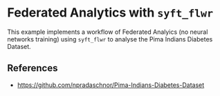 # Federated Analytics with `syft_flwr`

This example implements a workflow of Federated Analyics (no neural networks training) using `syft_flwr` to analyse the Pima Indians Diabetes Dataset.


## References
- https://github.com/npradaschnor/Pima-Indians-Diabetes-Dataset